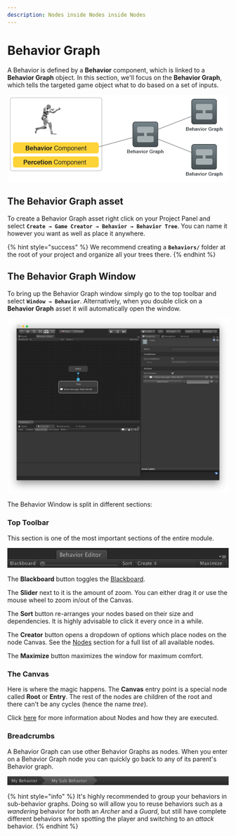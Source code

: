 ```yaml
---
description: Nodes inside Nodes inside Nodes
---
```


# Behavior Graph

A Behavior is defined by a **Behavior** component, which is linked to a **Behavior Graph** object. In this section, we'll focus on the **Behavior Graph**, which tells the targeted game object what to do based on a set of inputs.

![](../../../.gitbook/assets/behavior-overview-intro.jpg)

## The Behavior Graph asset

To create a Behavior Graph asset right click on your Project Panel and select **`Create → Game Creator → Behavior → Behavior Tree`**. You can name it however you want as well as place it anywhere. 

{% hint style="success" %}
We recommend creating a **`Behaviors/`** folder at the root of your project and organize all your trees there.
{% endhint %}

## The Behavior Graph Window

To bring up the Behavior Graph window simply go to the top toolbar and select **`Window → Behavior`**. Alternatively, when you double click on a **Behavior Graph** asset it will automatically open the window.

![\(Behavior Graph window with a Task node selected\)](../../../.gitbook/assets/behavior-overview.jpg)

The Behavior Window is split in different sections: 

### Top Toolbar

This section is one of the most important sections of the entire module.

![](../../../.gitbook/assets/behavior-toolbar.jpg)

The **Blackboard** button toggles the [Blackboard](blackboard.md). 

The **Slider** next to it is the amount of zoom. You can either drag it or use the mouse wheel to zoom in/out of the Canvas. 

The **Sort** button re-arranges your nodes based on their size and dependencies. It is highly advisable to click it every once in a while. 

The **Creator** button opens a dropdown of options which place nodes on the node Canvas. See the [Nodes](nodes.md) section for a full list of all available nodes. 

The **Maximize** button maximizes the window for maximum comfort.

### The Canvas

Here is where the magic happens. The **Canvas** entry point is a special node called **Root** or **Entry**. The rest of the nodes are children of the root and there can't be any cycles \(hence the name _tree_\).

Click [here](nodes.md) for more information about Nodes and how they are executed.

### Breadcrumbs

A Behavior Graph can use other Behavior Graphs as nodes. When you enter on a Behavior Graph node you can quickly go back to any of its parent's Behavior graph.

![](../../../.gitbook/assets/behavior-breadcrumbs.jpg)

{% hint style="info" %}
It's highly recommended to group your behaviors in sub-behavior graphs. Doing so will allow you to reuse behaviors such as a _wandering_ behavior for both an _Archer_ and a _Guard_, but still have complete different behaviors when spotting the player and switching to an _attack_ behavior.
{% endhint %}

